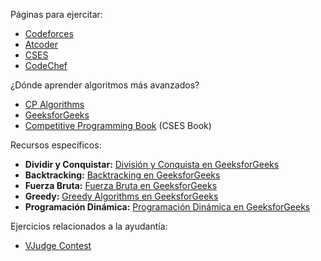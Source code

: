 Páginas para ejercitar:

* [Codeforces](https://codeforces.com/)
* [Atcoder](https://atcoder.jp/)
* [CSES](https://cses.fi/)
* [CodeChef](https://www.codechef.com/)

¿Dónde aprender algoritmos más avanzados?

* [CP Algorithms](https://cp-algorithms.com/)
* [GeeksforGeeks](https://www.geeksforgeeks.org/)
* [Competitive Programming Book](https://cses.fi/book.html) (CSES Book)

Recursos específicos:

* **Dividir y Conquistar:** [División y Conquista en GeeksforGeeks](https://www.geeksforgeeks.org/divide-and-conquer-algorithm-introduction/)
* **Backtracking:** [Backtracking en GeeksforGeeks](https://www.geeksforgeeks.org/backtracking-algorithms/)
* **Fuerza Bruta:** [Fuerza Bruta en GeeksforGeeks](https://www.geeksforgeeks.org/brute-force-approach-and-its-pros-and-cons/)
* **Greedy:** [Greedy Algorithms en GeeksforGeeks](https://www.geeksforgeeks.org/greedy-algorithms/)
* **Programación Dinámica:** [Programación Dinámica en GeeksforGeeks](https://www.geeksforgeeks.org/dynamic-programming/)

Ejercicios relacionados a la ayudantía:

* [VJudge Contest](https://vjudge.net/contest/650297)